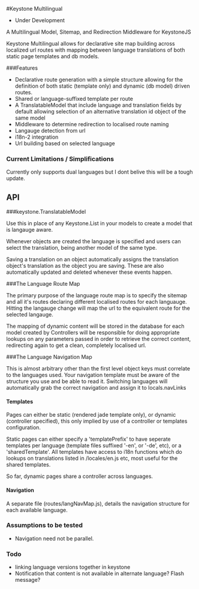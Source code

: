 #Keystone Multilingual

* Under Development


A Multilingual Model, Sitemap, and Redirection Middleware for KeystoneJS

Keystone Multilingual allows for declarative site map building across localized url routes
with mapping between language translations of both static page templates and db models.



###Features

* Declarative route generation with a simple structure allowing for the definition
of both static (template only) and dynamic (db model) driven routes.
* Shared or language-suffixed template per route
* A TranslatableModel that include language and translation fields by default allowing
selection of an alternative translation id object of the same model
* Middleware to determine redirection to localised route naming
* Langauge detection from url
* i18n-2 integration
* Url building based on selected language


### Current Limitations / Simplifications

Currently only supports dual languages but I dont belive this will be a tough update.



## API

###keystone.TranslatableModel

Use this in place of any Keystone.List in your models to create a model that is langauge aware.

Whenever objects are created the language is specified and users can select the translation, being another model of the same type.

Saving a translation on an object automatically assigns the translation object's translation as the object you are saving. These are also automatically updated and deleted whenever these events happen.



###The Language Route Map

The primary purpose of the language route map is to specify the sitemap and all it's routes declaring different localised routes for each languauge.  Hitting the langauge change will map the url to the equivalent route for the selected langauge.

The mapping of dynamic content will be stored in the database for each model created by Controllers will be responsible for doing appropriate lookups on any parameters passed in order to retrieve the correct content, redirecting again to get a clean, completely localised url.





###The Language Navigation Map

This is almost arbitrary other than the first level object keys must correlate to the languages used.
Your navigation template must be aware of the structure you use and be able to read it.
Switching languages will automatically grab the correct navigation and assign it to locals.navLinks

#### Templates


Pages can either be static (rendered jade template only), or dynamic (controller specified), this only implied by use of a controller or templates configuration.

Static pages can either specify a 'templatePrefix' to have seperate templates per language (template files suffixed '-en', or '-de', etc), or a 'sharedTemplate'. All templates have access to i18n functions which do lookups on translations listed in /locales/en.js etc, most useful for the shared templates.

So far, dynamic pages share a controller across languages.


#### Navigation

A separate file (routes/langNavMap.js), details the navigation structure for each available language.


### Assumptions to be tested

* Navigation need not be parallel.


### Todo

* linking language versions together in keystone
* Notification that content is not available in alternate language? Flash message?

